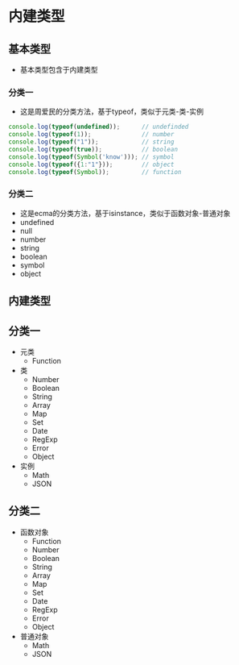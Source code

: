 ﻿# 内建类型

## 基本类型

- 基本类型包含于内建类型

### 分类一

- 这是周爱民的分类方法，基于typeof，类似于元类-类-实例

```javascript
console.log(typeof(undefined));      // undefinded
console.log(typeof(1));              // number
console.log(typeof("1"));            // string
console.log(typeof(true));           // boolean
console.log(typeof(Symbol('know'))); // symbol
console.log(typeof({1:"1"}));        // object
console.log(typeof(Symbol));         // function
```

### 分类二

- 这是ecma的分类方法，基于isinstance，类似于函数对象-普通对象
- undefined
- null
- number
- string
- boolean
- symbol
- object

## 内建类型

## 分类一

- 元类
  - Function
- 类
  - Number
  - Boolean
  - String
  - Array
  - Map
  - Set
  - Date
  - RegExp
  - Error
  - Object
- 实例
  - Math
  - JSON

## 分类二

- 函数对象
  - Function
  - Number
  - Boolean
  - String
  - Array
  - Map
  - Set
  - Date
  - RegExp
  - Error
  - Object
- 普通对象
  - Math
  - JSON